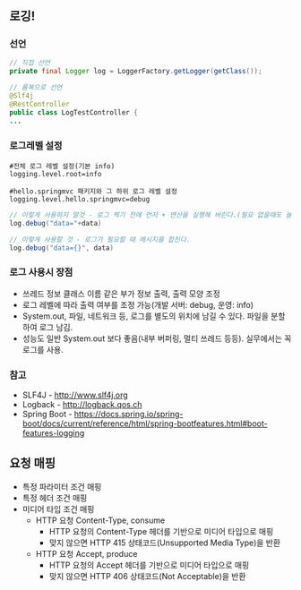 # 

## 로깅!

### 선언

```java
// 직접 선언
private final Logger log = LoggerFactory.getLogger(getClass());

// 롬복으로 선언
@Slf4j
@RestController
public class LogTestController {
...
```

### 로그레벨 설정

```properties
#전체 로그 레벨 설정(기본 info)
logging.level.root=info

#hello.springmvc 패키지와 그 하위 로그 레벨 설정
logging.level.hello.springmvc=debug
```

```java
// 이렇게 사용하지 말것 - 로그 찍기 전에 먼저 + 연산을 실행해 버린다.(필요 없을때도 늘 실행하는 문제)
log.debug("data="+data)

// 이렇게 사용할 것 - 로그가 필요할 때 메시지를 합친다.
log.debug("data={}", data)
```

### 로그 사용시 장점

- 쓰레드 정보 클래스 이름 같은 부가 정보 출력, 출력 모양 조정
- 로그 레벨에 따라 출력 여부를 조정 가능(개발 서버: debug, 운영: info)
- System.out, 파일, 네트워크 등, 로그를 별도의 위치에 남길 수 있다. 파일을 분할하여 로그 남김.
- 성능도 일반 System.out 보다 좋음(내부 버퍼링, 멀티 쓰레드 등등). 실무에서는 꼭 로그를 사용.

### 참고

- SLF4J - http://www.slf4j.org
- Logback - http://logback.qos.ch
- Spring Boot - https://docs.spring.io/spring-boot/docs/current/reference/html/spring-bootfeatures.html#boot-features-logging

## 요청 매핑

- 특정 파라미터 조건 매핑
- 특정 헤더 조건 매핑
- 미디어 타입 조건 매핑
    - HTTP 요청 Content-Type, consume
        - HTTP 요청의 Content-Type 헤더를 기반으로 미디어 타입으로 매핑
        - 맞지 않으면 HTTP 415 상태코드(Unsupported Media Type)을 반환
    - HTTP 요청 Accept, produce
        - HTTP 요청의 Accept 헤더를 기반으로 미디어 타입으로 매핑
        - 맞지 않으면 HTTP 406 상태코드(Not Acceptable)을 반환
